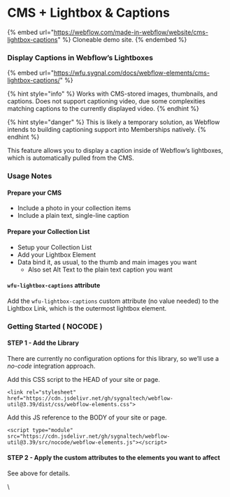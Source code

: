 # CMS + Lightbox & Captions



{% embed url="https://webflow.com/made-in-webflow/website/cms-lightbox-captions" %}
Cloneable demo site.
{% endembed %}

### Display Captions in Webflow’s Lightboxes <a href="#display-captions-in-webflows-lightboxes" id="display-captions-in-webflows-lightboxes"></a>

{% embed url="https://wfu.sygnal.com/docs/webflow-elements/cms-lightbox-captions/" %}

{% hint style="info" %}
Works with CMS-stored images, thumbnails, and captions. Does not support captioning video, due some complexities matching captions to the currently displayed video.
{% endhint %}

{% hint style="danger" %}
This is likely a temporary solution, as Webflow intends to building captioning support into Memberships natively.
{% endhint %}

This feature allows you to display a caption inside of Webflow’s lightboxes, which is automatically pulled from the CMS.

### Usage Notes <a href="#usage-notes" id="usage-notes"></a>

#### Prepare your CMS <a href="#prepare-your-cms" id="prepare-your-cms"></a>

* Include a photo in your collection items
* Include a plain text, single-line caption

#### Prepare your Collection List <a href="#prepare-your-collection-list" id="prepare-your-collection-list"></a>

* Setup your Collection List
* Add your Lightbox Element
* Data bind it, as usual, to the thumb and main images you want
  * Also set Alt Text to the plain text caption you want

#### `wfu-lightbox-captions` attribute <a href="#wfu-lightbox-captions-attribute" id="wfu-lightbox-captions-attribute"></a>

Add the `wfu-lightbox-captions` custom attribute (no value needed) to the Lightbox Link, which is the outermost lightbox element.

### Getting Started ( NOCODE ) <a href="#getting-started-nocode" id="getting-started-nocode"></a>

#### STEP 1 - Add the Library <a href="#step-1---add-the-library" id="step-1---add-the-library"></a>

There are currently no configuration options for this library, so we’ll use a _no-code_ integration approach.

Add this CSS script to the HEAD of your site or page.

```
<link rel="stylesheet" href="https://cdn.jsdelivr.net/gh/sygnaltech/webflow-util@3.39/dist/css/webflow-elements.css">
```

Add this JS reference to the BODY of your site or page.

```
<script type="module" src="https://cdn.jsdelivr.net/gh/sygnaltech/webflow-util@3.39/src/nocode/webflow-elements.js"></script>
```

#### STEP 2 - Apply the custom attributes to the elements you want to affect <a href="#step-2---apply-the-custom-attributes-to-the-elements-you-want-to-affect" id="step-2---apply-the-custom-attributes-to-the-elements-you-want-to-affect"></a>

See above for details.

\




